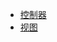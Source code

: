 * [<i class="icon-double-angle-right"></i> 控制器](../class.controller/index.html)
* [<i class="icon-double-angle-right"></i> 视图](../class.view/index.html) 